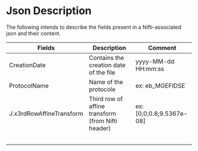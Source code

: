 # Json Description
The following intends to describe the fields present in a Nifti-associated json and their content.

|Fields|Description|Comment|
|---|---|---|
|CreationDate|Contains the creation date of the file|yyyy-MM-dd HH:mm:ss|
|ProtocolName|Name of the protocole|ex: eb_MGEFIDSE|
|J.x3rdRowAffineTransform|Third row of affine transform (from Nifti header)|ex: [0;0;0.8;9.5367e-08]|
||||
||||
||||
||||
||||
